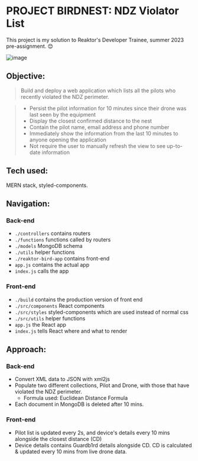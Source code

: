# PROJECT BIRDNEST: NDZ Violator List

This project is my solution to Reaktor's Developer Trainee, summer 2023 pre-assignment. :blush:

![image](https://gyazo.com/5a1428a8078b0db1b808ce0db18e28c4)

## Objective:

> Build and deploy a web application which lists all the pilots who recently violated the NDZ perimeter.

> - Persist the pilot information for 10 minutes since their drone was last seen by the equipment
> - Display the closest confirmed distance to the nest
> - Contain the pilot name, email address and phone number
> - Immediately show the information from the last 10 minutes to anyone opening the application
> - Not require the user to manually refresh the view to see up-to-date information

## Tech used:
MERN stack, styled-components.

## Navigation:
### Back-end
- `./controllers` contains routers
- `./functions` functions called by routers
- `./models` MongoDB schema
- `./utils` helper functions
- `./reaktor-bird-app` contains front-end
- `app.js` contains the actual app
- `index.js` calls the app

### Front-end
- `./build` contains the production version of front end
- `./src/components` React components
- `./src/styles` styled-components which are used instead of normal css
- `./src/utils` helper functions
- `app.js` the React app
- `index.js` tells React where and what to render

## Approach:
### Back-end
- Convert XML data to JSON with xml2js
- Populate two different collections, Pilot and Drone, with those that have violated the NDZ perimeter.
    - Formula used: Euclidean Distance Formula
- Each document in MongoDB is deleted after 10 mins.

### Front-end
- Pilot list is updated every 2s, and device's details every 10 mins alongside the closest distance (CD)
- Device details contains Guardb1rd details alongside CD. CD is calculated & updated every 10 mins from live drone data.
